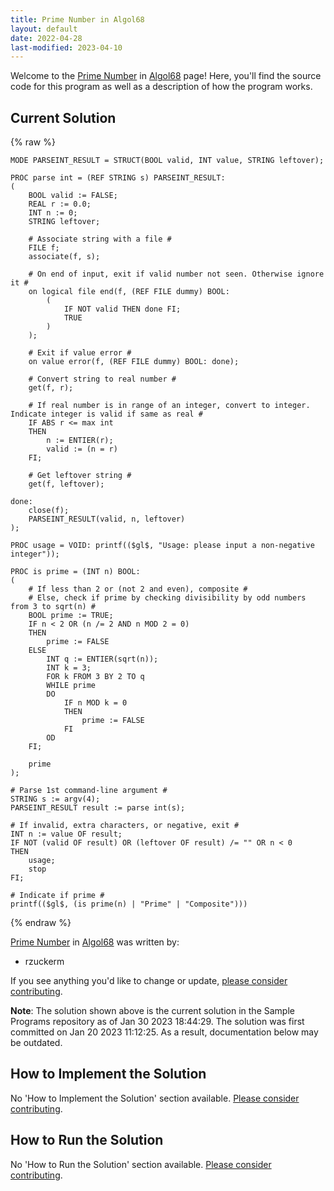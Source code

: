 ```yaml
---
title: Prime Number in Algol68
layout: default
date: 2022-04-28
last-modified: 2023-04-10
---
```


Welcome to the [Prime Number](https://sampleprograms.io/projects/prime-number) in [Algol68](https://sampleprograms.io/languages/algol68) page! Here, you'll find the source code for this program as well as a description of how the program works.

## Current Solution

{% raw %}

```algol68
MODE PARSEINT_RESULT = STRUCT(BOOL valid, INT value, STRING leftover);

PROC parse int = (REF STRING s) PARSEINT_RESULT:
(
    BOOL valid := FALSE;
    REAL r := 0.0;
    INT n := 0;
    STRING leftover;

    # Associate string with a file #
    FILE f;
    associate(f, s);

    # On end of input, exit if valid number not seen. Otherwise ignore it #
    on logical file end(f, (REF FILE dummy) BOOL:
        (
            IF NOT valid THEN done FI;
            TRUE
        )
    );

    # Exit if value error #
    on value error(f, (REF FILE dummy) BOOL: done);

    # Convert string to real number #
    get(f, r);

    # If real number is in range of an integer, convert to integer. Indicate integer is valid if same as real #
    IF ABS r <= max int
    THEN
        n := ENTIER(r);
        valid := (n = r)
    FI;

    # Get leftover string #
    get(f, leftover);

done:
    close(f);
    PARSEINT_RESULT(valid, n, leftover)
);

PROC usage = VOID: printf(($gl$, "Usage: please input a non-negative integer"));

PROC is prime = (INT n) BOOL:
(
    # If less than 2 or (not 2 and even), composite #
    # Else, check if prime by checking divisibility by odd numbers from 3 to sqrt(n) #
    BOOL prime := TRUE;
    IF n < 2 OR (n /= 2 AND n MOD 2 = 0)
    THEN
        prime := FALSE
    ELSE
        INT q := ENTIER(sqrt(n));
        INT k = 3;
        FOR k FROM 3 BY 2 TO q
        WHILE prime
        DO
            IF n MOD k = 0
            THEN
                prime := FALSE
            FI
        OD
    FI;

    prime
);

# Parse 1st command-line argument #
STRING s := argv(4);
PARSEINT_RESULT result := parse int(s);

# If invalid, extra characters, or negative, exit #
INT n := value OF result;
IF NOT (valid OF result) OR (leftover OF result) /= "" OR n < 0
THEN
    usage;
    stop
FI;

# Indicate if prime #
printf(($gl$, (is prime(n) | "Prime" | "Composite")))
```

{% endraw %}

[Prime Number](https://sampleprograms.io/projects/prime-number) in [Algol68](https://sampleprograms.io/languages/algol68) was written by:

- rzuckerm

If you see anything you'd like to change or update, [please consider contributing](https://github.com/TheRenegadeCoder/sample-programs).

**Note**: The solution shown above is the current solution in the Sample Programs repository as of Jan 30 2023 18:44:29. The solution was first committed on Jan 20 2023 11:12:25. As a result, documentation below may be outdated.

## How to Implement the Solution

No 'How to Implement the Solution' section available. [Please consider contributing](https://github.com/TheRenegadeCoder/sample-programs-website).

## How to Run the Solution

No 'How to Run the Solution' section available. [Please consider contributing](https://github.com/TheRenegadeCoder/sample-programs-website).